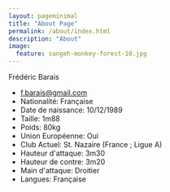 ```yaml
---
layout: pageminimal
title: "About Page"
permalink: /about/index.html
description: "About"
image:
  feature: sangeh-monkey-forest-10.jpg
---  
```

Frédéric Barais
- [f.barais@gmail.com](mailto:f.barais@gmail.com)
- Nationalité: Française
- Date de naissance: 10/12/1989
- Taille: 1m88
- Poids: 80kg
- Union Européenne: Oui
- Club Actuel: St. Nazaire (France ; Ligue A)
- Hauteur d'attaque: 3m30
- Hauteur de contre: 3m20
- Main d'attaque: Droitier
- Langues: Française

